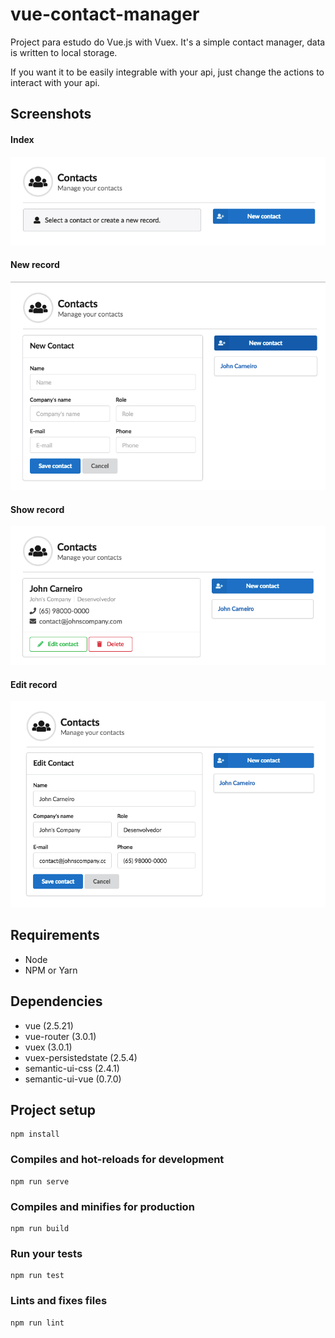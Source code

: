 # vue-contact-manager

Project para estudo do Vue.js with Vuex. It's a simple contact manager, data is written to local storage. 

If you want it to be easily integrable with your api, just change the actions to interact with your api.

## Screenshots

#### Index
![alt tag](./doc/screen_blank.png)

#### New record
![alt tag](./doc/screen_new.png)

#### Show record
![alt tag](./doc/screen_show.png)

#### Edit record
![alt tag](./doc/screen_edit.png)

## Requirements

- Node
- NPM or Yarn

## Dependencies

- vue (2.5.21)
- vue-router (3.0.1)
- vuex (3.0.1)
- vuex-persistedstate (2.5.4)
- semantic-ui-css (2.4.1)
- semantic-ui-vue (0.7.0)

## Project setup
```
npm install
```

### Compiles and hot-reloads for development
```
npm run serve
```

### Compiles and minifies for production
```
npm run build
```

### Run your tests
```
npm run test
```

### Lints and fixes files
```
npm run lint
```
